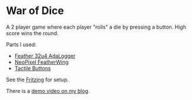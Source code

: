 # War of Dice

A 2 player game where each player "rolls" a die by pressing a button. High score wins the round.

Parts I used:
 * [Feather 32u4 AdaLogger](https://www.adafruit.com/products/2795)
 * [NeoPixel FeatherWing](https://www.adafruit.com/products/2945)
 * [Tactile Buttons](https://www.adafruit.com/products/367)

See the [Fritzing](./war-of-dice.fzz) for setup.

There is a [demo video on my blog](https://nickmomrik.com/2016/12/22/i-created-a-game/).
